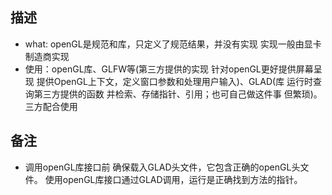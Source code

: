 
## 描述
  * what: openGL是规范和库，只定义了规范结果，并没有实现 实现一般由显卡制造商实现
  * 使用：openGL库、GLFW等(第三方提供的实现 针对openGL更好提供屏幕呈现 提供OpenGL上下文，定义窗口参数和处理用户输入)、GLAD(库 运行时查询第三方提供的函数 并检索、存储指针、引用；也可自己做这件事 但繁琐)。三方配合使用

## 备注
 * 调用openGL库接口前 确保载入GLAD头文件，它包含正确的openGL头文件。 使用openGL库接口通过GLAD调用，运行是正确找到方法的指针。
